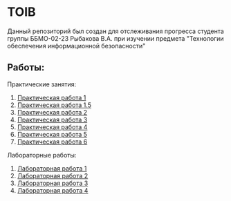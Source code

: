 <h1>TOIB</h1>

Данный репозиторий был создан для отслеживания прогресса студента группы ББМО-02-23 Рыбакова В.А. при изучении предмета "Технологии обеспечения информационной безопасности"

## Работы:

Практические занятия:

1. [Практическая работа 1](https://github.com/sapperka/TOIB/blob/main/PZ1.md)
2. [Практическая работа 1.5]()
3. [Практическая работа 2](https://github.com/sapperka/TOIB/blob/main/PZ2.md)
4. [Практическая работа 3]()
5. [Практическая работа 4](https://github.com/sapperka/TOIB/blob/main/PZ4.md)
6. [Практическая работа 5]()
7. [Практическая работа 6](https://github.com/sapperka/TOIB/tree/main/PZ6)

Лабораторные работы:

1. [Лабораторная работа 1]()
2. [Лабораторная работа 2](https://colab.research.google.com/drive/1Dj9uslM2VHxVE1-Ry4NBTOz2kUgi-Lv7?usp=sharing)
3. [Лабораторная работа 3]()
4. [Лабораторная работа 4](https://github.com/sapperka/TOIB/blob/main/LR4.md)


